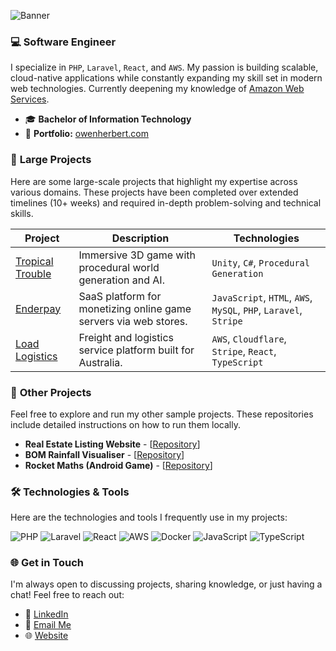 
![Banner](https://github.com/bytejungle/bytejungle/assets/60369890/037b752f-3b30-4d40-b274-86ccfb0b3db7)

### 💻 Software Engineer

I specialize in `PHP`, `Laravel`, `React`, and `AWS`. My passion is building scalable, cloud-native applications while constantly expanding my skill set in modern web technologies. Currently deepening my knowledge of [Amazon Web Services](https://aws.amazon.com/). 

- 🎓 **Bachelor of Information Technology**
- 📂 **Portfolio:** [owenherbert.com](https://owenherbert.com)

### 🚀 **Large Projects** 
Here are some large-scale projects that highlight my expertise across various domains. These projects have been completed over extended timelines (10+ weeks) and required in-depth problem-solving and technical skills.

| **Project**       | **Description**                                                                 | **Technologies**                                                      |                    
|-------------------|---------------------------------------------------------------------------------|-----------------------------------------------------------------------|
| [Tropical Trouble](https://owenherbert.com)  | Immersive 3D game with procedural world generation and AI.             | `Unity`, `C#`, `Procedural Generation`                                 | 
| [Enderpay](https://owenherbert.com)     | SaaS platform for monetizing online game servers via web stores.        | `JavaScript`, `HTML`, `AWS`, `MySQL`, `PHP`, `Laravel`, `Stripe`       | 
| [Load Logistics](https://owenherbert.com)  | Freight and logistics service platform built for Australia.            | `AWS`, `Cloudflare`, `Stripe`, `React`, `TypeScript`                                         | 

### 🔧 **Other Projects**
Feel free to explore and run my other sample projects. These repositories include detailed instructions on how to run them locally.

- **Real Estate Listing Website** - [[Repository](https://github.com/bytejungle/laravel-property-shop)]
- **BOM Rainfall Visualiser** - [[Repository](https://github.com/owenherbert/jcu-cp2406-rainfall-visualiser)]
- **Rocket Maths (Android Game)** - [[Repository](https://github.com/owenherbert/jcu-cp3406-rocket-maths-app)]

### 🛠 **Technologies & Tools**

Here are the technologies and tools I frequently use in my projects:

![PHP](https://img.shields.io/badge/-PHP-777BB4?style=flat&logo=php&logoColor=white)
![Laravel](https://img.shields.io/badge/-Laravel-FF2D20?style=flat&logo=laravel&logoColor=white)
![React](https://img.shields.io/badge/-React-61DAFB?style=flat&logo=react&logoColor=black)
![AWS](https://img.shields.io/badge/-AWS-232F3E?style=flat&logo=amazon-aws&logoColor=white)
![Docker](https://img.shields.io/badge/-Docker-2496ED?style=flat&logo=docker&logoColor=white)
![JavaScript](https://img.shields.io/badge/-JavaScript-F7DF1E?style=flat&logo=javascript&logoColor=black)
![TypeScript](https://img.shields.io/badge/-TypeScript-007ACC?style=flat&logo=typescript&logoColor=white)

### 🌐 **Get in Touch**

I'm always open to discussing projects, sharing knowledge, or just having a chat! Feel free to reach out:

- 💼 [LinkedIn](https://www.linkedin.com/in/owen-herbert/)
- 📧 [Email Me](mailto:owen.herbert@hotmail.com)
- 🌐 [Website](https://owenherbert.com)

